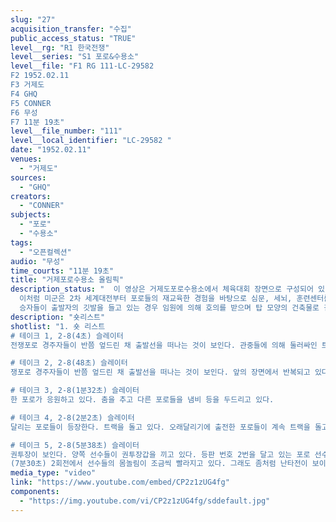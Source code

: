 ```yaml
---
slug: "27"
acquisition_transfer: "수집"
public_access_status: "TRUE"
level__rg: "R1 한국전쟁"
level__series: "S1 포로&수용소"
level__file: "F1 RG 111-LC-29582 
F2 1952.02.11
F3 거제도
F4 GHQ
F5 CONNER
F6 무성
F7 11분 19초"
level__file_number: "111"
level__local_identifier: "LC-29582 "
date: "1952.02.11"
venues: 
  - "거제도"
sources: 
  - "GHQ"
creators: 
  - "CONNER"
subjects: 
  - "포로"
  - "수용소"
tags: 
  - "오픈컬렉션"
audio: "무성"
time_courts: "11분 19초"
title: "거제포로수용소 올림픽"
description_status: "  이 영상은 거제도포로수용소에서 체육대회 장면으로 구성되어 있다. 1952년 2월 11일 대규모 수용소 체육대회는 육상종목뿐만 아니라 권투 등 다양하게 펼쳐졌다. 영상에서 반끔 허리를 굽혀 달리는 장면과 오래달리기, 권투 경기 3종목만이 나온다. 민간정보교육국(CIE)에서 실시한 재교육 프로그램 중 체육활동이다.  CIE의 교육부에서 체육 활동을 ‘경기오락’이라고 지칭하고 경기오락담당관 아래 부대 교육지도자와 수용동 지도자로 구성하고 운동경기, 미술, 연극, 음악, 문화, 예술 등을 총동원해 이뤄진다. 각 부대 지휘관은 각 대대 내에 경기장을 갖도록 하고 한 개의 공동 경기인 농구 및 배구장, 씨름장, 권투장 등을 갖추도록 했다. 단순한 운동경기에 머물지 않고 다양한 반공구호와 노래가 등장했다.
  이처럼 미군은 2차 세계대전부터 포로들의 재교육한 경험을 바탕으로 심문, 세뇌, 훈련센터를 설치해 한국전쟁기 북한인민군뿐만 아니라 중국인민지원군까지 ‘세뇌’라는 형태의 재교육을 기획했다. 교육의 목표는 ① 유엔의 정치, 사회, 경제적 목표와 활동에 대한 포로들의 이해와 공감을 증진하고 ② 포로들이 수용소에서의 활동들을 통해 집단 내의 민주적 절차와 그 방법에 대해 이해할 수 있도록 하며, ③ 포로들이 향후 그들의 국가 재건설에 참여할 수 있도록 직업적 기술적 능력을 증진과 동시에 이러한 능력 증진을 통해 수용소 생활 개선이 기여하며, ④ 독립되고 통일된 한국 건설에 북한 포로들이 참여하기 위해 필요한 지식, 이해, 태도를 기를 수 있도록 할 것이며 ⑤ 북한 포로들을 유엔의 목표와 활동에 대해 북한인들을 재교육하기 위한 핵심세포로서 훈련시키기 위한 것이다. 이러한 교육 목표에 따라 1950년 10월부터 12월까지 포로 500명을 대상으로 첫 재교육의 실험이 이뤄졌고 그 결과에 따라 1951년 6월부터 연합군최고사령부(GHQ) 산하 CI&E가 담당하게 되었다. CI&E는 종전 직후 일본인들의 재교육을 담당한 부서이며 1951년 4월 3일부터 일반명령 8호에 따라 유엔군사령부 예하로 재편성되어 본격적인 내부 조직 확대(실행본부, 야전작전부, 교재출판부)와 한국 민간요원 등을 임명했다. 재교육은 사상재교육에서 주입식 일방적 ‘세뇌’이며 종교 및 운동, 직업교육, 라디오 교육 등 다양하게 이뤄졌다. 
  승자들이 출발자의 깃발을 들고 있는 경우 임원에 의해 호의를 받으며 탑 모양의 건축물로 걸어간다. 탑 모양의 건축물에서 그들이 선물이나 트로피를 받자 감사의 경례를 한다. "
description: "숏리스트"
shotlist: "1. 숏 리스트
# 테이크 1, 2-8(4초) 슬레이터
전쟁포로 경주자들이 반쯤 엎드린 채 출발선을 떠나는 것이 보인다. 관중들에 의해 둘러싸인 트랙에서 경주가 벌어지고 있다. 수용소 주변에 민가와 사람들이 구경한다. 경주자들이 결승선을 통과한다. 

# 테이크 2, 2-8(48초) 슬레이터 
쟁포로 경주자들이 반쯤 엎드린 채 출발선을 떠나는 것이 보인다. 앞의 장면에서 반복되고 있다. 

# 테이크 3, 2-8(1분32초) 슬레이터
한 포로가 응원하고 있다. 춤을 추고 다른 포로들을 냄비 등을 두드리고 있다. 

# 테이크 4, 2-8(2분2초) 슬레이터
달리는 포로들이 등장한다. 트랙을 돌고 있다. 오래달리기에 출전한 포로들이 계속 트랙을 돌고 있다. 트랙 주변에 포로들은 관람하고 있다. 중도에 뛰기를 포기하는 선수도 있다. (3분58초) 다시 응원전이 펼쳐진다. 한 포로가 깃발을 흔들면서 응원하고 있다. 북과 드럼통 등을 들고 포로들이 응원하는 장면이 등장한다. 여전히 포로들은 트랙을 돌고 있다. 한 포로가 두 바퀴 남았다고 손짓을 한다. 수용소 뒤편에 초가집들이 멀리 보인다. 민간인들이 주변에서 지켜보고 있다. 결승선에 도착하는 선수들이 보인다.

# 테이크 5, 2-8(5분38초) 슬레이터
권투장이 보인다. 양쪽 선수들이 권투장갑을 끼고 있다. 등판 번호 2번을 달고 있는 포로 선수가 보인다. 경기가 시작되었다. 주변에 미군과 경기관계자, 포로들이 숨죽이고 지켜보고 있다. 선수들은 탐색전에 나선다. 서로 받아 치면서 점차 격렬하게 경기가 이어진다. 1회전이 끝나고 다음 회가 이어진다.
(7분30초) 2회전에서 선수들의 몸놀림이 조금씩 빨라지고 있다. 그래도 좀처럼 난타전이 보이지 않는다. 가끔씩 서로 난타전처럼 이어질 때도 있다. (9분52초) 3회전이 시작되었다. 두 선수가 아까보다 더 몸놀림을 빠르게 보인다. 서로 난타전이 이어지다가 숨을 고르고 있다. 경기는 무승부로 끝났다."
media_type: "video"
link: "https://www.youtube.com/embed/CP2z1zUG4fg"
components: 
  - "https://img.youtube.com/vi/CP2z1zUG4fg/sddefault.jpg"
---
```

